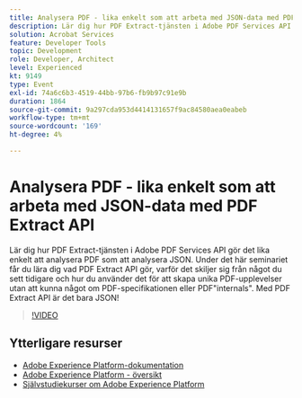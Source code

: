 ```yaml
---
title: Analysera PDF - lika enkelt som att arbeta med JSON-data med PDF Extract API
description: Lär dig hur PDF Extract-tjänsten i Adobe PDF Services API gör det lika enkelt att analysera PDF som att analysera JSON. Under det här seminariet får du lära dig vad PDF Extract API gör, varför det skiljer sig från något du sett tidigare och hur du använder det för att skapa unika PDF-upplevelser utan att kunna något om PDF-specifikationen eller PDF"internals". Med PDF Extract API är det bara JSON!
solution: Acrobat Services
feature: Developer Tools
topic: Development
role: Developer, Architect
level: Experienced
kt: 9149
type: Event
exl-id: 74a6c6b3-4519-44bb-97b6-fb9b97c91e9b
duration: 1864
source-git-commit: 9a297cda953d4414131657f9ac84580aea0eabeb
workflow-type: tm+mt
source-wordcount: '169'
ht-degree: 4%

---
```


# Analysera PDF - lika enkelt som att arbeta med JSON-data med PDF Extract API

Lär dig hur PDF Extract-tjänsten i Adobe PDF Services API gör det lika enkelt att analysera PDF som att analysera JSON. Under det här seminariet får du lära dig vad PDF Extract API gör, varför det skiljer sig från något du sett tidigare och hur du använder det för att skapa unika PDF-upplevelser utan att kunna något om PDF-specifikationen eller PDF&quot;internals&quot;. Med PDF Extract API är det bara JSON!


>[!VIDEO](https://video.tv.adobe.com/v/337600/?quality=12&learn=on&hidetitle=true)

## Ytterligare resurser

- [Adobe Experience Platform-dokumentation](https://experienceleague.adobe.com/docs/experience-platform.html?lang=sv-SE)
- [Adobe Experience Platform - översikt](https://experienceleague.adobe.com/docs/experience-platform/landing/home.html?lang=sv-SE)
- [Självstudiekurser om Adobe Experience Platform](https://experienceleague.adobe.com/docs/platform-learn/tutorials/overview.html?lang=sv)
